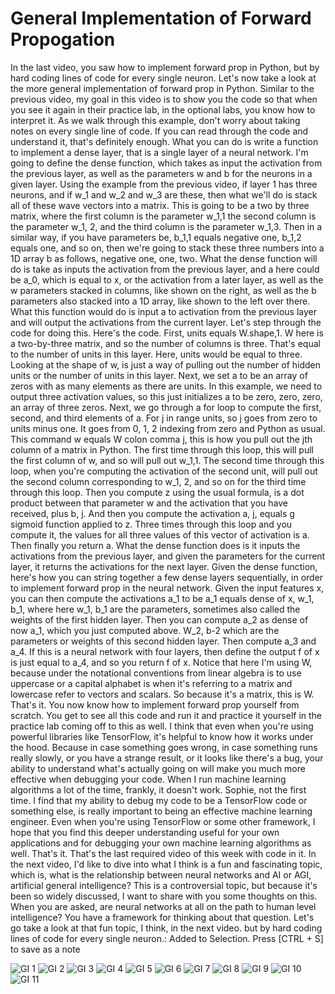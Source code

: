 # General Implementation of Forward Propogation 

In the last video, you saw how to implement forward prop in Python, but by hard coding lines of code for every single neuron. Let's now take a look at the more general implementation of forward prop in Python. Similar to the previous video, my goal in this video is to show you the code so that when you see it again in their practice lab, in the optional labs, you know how to interpret it. As we walk through this example, don't worry about taking notes on every single line of code. If you can read through the code and understand it, that's definitely enough. What you can do is write a function to implement a dense layer, that is a single layer of a neural network. I'm going to define the dense function, which takes as input the activation from the previous layer, as well as the parameters w and b for the neurons in a given layer. Using the example from the previous video, if layer 1 has three neurons, and if w_1 and w_2 and w_3 are these, then what we'll do is stack all of these wave vectors into a matrix. This is going to be a two by three matrix, where the first column is the parameter w_1,1 the second column is the parameter w_1, 2, and the third column is the parameter w_1,3. Then in a similar way, if you have parameters be, b_1,1 equals negative one, b_1,2 equals one, and so on, then we're going to stack these three numbers into a 1D array b as follows, negative one, one, two. What the dense function will do is take as inputs the activation from the previous layer, and a here could be a_0, which is equal to x, or the activation from a later layer, as well as the w parameters stacked in columns, like shown on the right, as well as the b parameters also stacked into a 1D array, like shown to the left over there. What this function would do is input a to activation from the previous layer and will output the activations from the current layer. Let's step through the code for doing this. Here's the code. First, units equals W.shape,1. W here is a two-by-three matrix, and so the number of columns is three. That's equal to the number of units in this layer. Here, units would be equal to three. Looking at the shape of w, is just a way of pulling out the number of hidden units or the number of units in this layer. Next, we set a to be an array of zeros with as many elements as there are units. In this example, we need to output three activation values, so this just initializes a to be zero, zero, zero, an array of three zeros. Next, we go through a for loop to compute the first, second, and third elements of a. For j in range units, so j goes from zero to units minus one. It goes from 0, 1, 2 indexing from zero and Python as usual. This command w equals W colon comma j, this is how you pull out the jth column of a matrix in Python. The first time through this loop, this will pull the first column of w, and so will pull out w_1,1. The second time through this loop, when you're computing the activation of the second unit, will pull out the second column corresponding to w_1, 2, and so on for the third time through this loop. Then you compute z using the usual formula, is a dot product between that parameter w and the activation that you have received, plus b, j. And then you compute the activation a, j, equals g sigmoid function applied to z. Three times through this loop and you compute it, the values for all three values of this vector of activation is a. Then finally you return a. What the dense function does is it inputs the activations from the previous layer, and given the parameters for the current layer, it returns the activations for the next layer. Given the dense function, here's how you can string together a few dense layers sequentially, in order to implement forward prop in the neural network. Given the input features x, you can then compute the activations a_1 to be a_1 equals dense of x, w_1, b_1, where here w_1, b_1 are the parameters, sometimes also called the weights of the first hidden layer. Then you can compute a_2 as dense of now a_1, which you just computed above. W_2, b-2 which are the parameters or weights of this second hidden layer. Then compute a_3 and a_4. If this is a neural network with four layers, then define the output f of x is just equal to a_4, and so you return f of x. Notice that here I'm using W, because under the notational conventions from linear algebra is to use uppercase or a capital alphabet is when it's referring to a matrix and lowercase refer to vectors and scalars. So because it's a matrix, this is W. That's it. You now know how to implement forward prop yourself from scratch. You get to see all this code and run it and practice it yourself in the practice lab coming off to this as well. I think that even when you're using powerful libraries like TensorFlow, it's helpful to know how it works under the hood. Because in case something goes wrong, in case something runs really slowly, or you have a strange result, or it looks like there's a bug, your ability to understand what's actually going on will make you much more effective when debugging your code. When I run machine learning algorithms a lot of the time, frankly, it doesn't work. Sophie, not the first time. I find that my ability to debug my code to be a TensorFlow code or something else, is really important to being an effective machine learning engineer. Even when you're using TensorFlow or some other framework, I hope that you find this deeper understanding useful for your own applications and for debugging your own machine learning algorithms as well. That's it. That's the last required video of this week with code in it. In the next video, I'd like to dive into what I think is a fun and fascinating topic, which is, what is the relationship between neural networks and AI or AGI, artificial general intelligence? This is a controversial topic, but because it's been so widely discussed, I want to share with you some thoughts on this. When you are asked, are neural networks at all on the path to human level intelligence? You have a framework for thinking about that question. Let's go take a look at that fun topic, I think, in the next video.
but by hard coding lines of code for every single neuron.: Added to Selection. Press [CTRL + S] to save as a note

![GI 1](./../../Assets/Algorithms/NNIP/GI%20(1).png)
![GI 2](./../../Assets/Algorithms/NNIP/GI%20(2).png)
![GI 3](./../../Assets/Algorithms/NNIP/GI%20(3).png)
![GI 4](./../../Assets/Algorithms/NNIP/GI%20(4).png)
![GI 5](./../../Assets/Algorithms/NNIP/GI%20(5).png)
![GI 6](./../../Assets/Algorithms/NNIP/GI%20(6).png)
![GI 7](./../../Assets/Algorithms/NNIP/GI%20(7).png)
![GI 8](./../../Assets/Algorithms/NNIP/GI%20(8).png)
![GI 9](./../../Assets/Algorithms/NNIP/GI%20(9).png)
![GI 10](./../../Assets/Algorithms/NNIP/GI%20(10).png)
![GI 11](./../../Assets/Algorithms/NNIP/GI%20(11).png)

​
